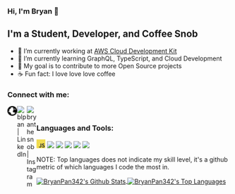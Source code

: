 ### Hi, I'm Bryan 👋

## I'm a Student, Developer, and Coffee Snob
- 🔭  I’m currently working at [AWS Cloud Development Kit](https://github.com/aws/aws-cdk)
- 🌱  I’m currently learning GraphQL, TypeScript, and Cloud Development
- 🤝  My goal is to contribute to more Open Source projects
- ☕️  Fun fact: I love love love coffee

### Connect with me:

[<img align="left" alt="bryanpan.co" width="22px" src="https://raw.githubusercontent.com/iconic/open-iconic/master/svg/globe.svg" />][website]
[<img align="left" alt="blpan | LinkedIn" width="22px" src="https://cdn.jsdelivr.net/npm/simple-icons@v3/icons/linkedin.svg" />][linkedin]
[<img align="left" alt="bryanthesnob | Instagram" width="22px" src="https://cdn.jsdelivr.net/npm/simple-icons@v3/icons/instagram.svg" />][instagram]

<br />

### Languages and Tools:

<code><img height="20" src="https://raw.githubusercontent.com/github/explore/80688e429a7d4ef2fca1e82350fe8e3517d3494d/topics/javascript/javascript.png"></code>
<code><img height="20" src="https://www.vectorlogo.zone/logos/typescriptlang/typescriptlang-icon.svg"></code>
<code><img height="20" src="https://www.vectorlogo.zone/logos/reactjs/reactjs-icon.svg"></code>
<code><img height="20" src="https://www.vectorlogo.zone/logos/graphql/graphql-icon.svg"></code>
<code><img height="20" src="https://www.vectorlogo.zone/logos/nodejs/nodejs-icon.svg"></code> 
<code><img height="20" src="https://www.vectorlogo.zone/logos/amazon_aws/amazon_aws-icon.svg"></code>


NOTE: Top languages does not indicate my skill level, it's a github metric of which languages I code the most in.

<a target=_blank href="https://github.com/bryanpan342">
  <img align="center" alt="BryanPan342's Github Stats" src="https://github-readme-stats-beige-pi.vercel.app/api?username=bryanpan342&show_icons=true&hide_border=true&count_private=true"/>
</a>
<a target=_blank href="https://github.com/bryanpan342">
  <img align="center" alt="BryanPan342's Top Languages" src="https://github-readme-stats-beige-pi.vercel.app/api/top-langs/?username=bryanpan342&layout=compact"/>
</a>

[website]: https://bryanpan.co/
[instagram]: https://instagram.com/bryanthesnob
[linkedin]: https://linkedin.com/in/blpan
